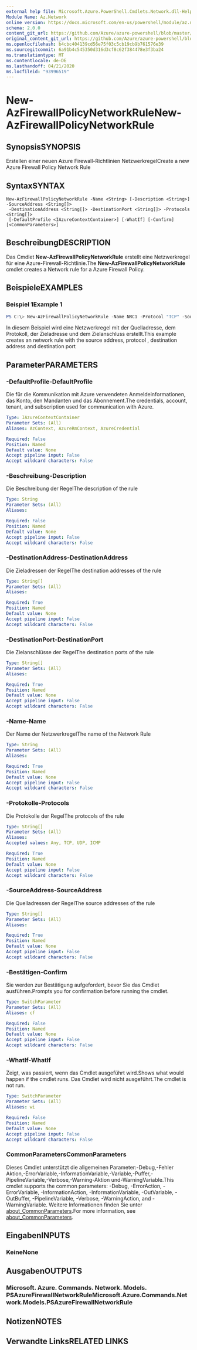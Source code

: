 ```yaml
---
external help file: Microsoft.Azure.PowerShell.Cmdlets.Network.dll-Help.xml
Module Name: Az.Network
online version: https://docs.microsoft.com/en-us/powershell/module/az.network/new-azfirewallpolicynetworkrule
schema: 2.0.0
content_git_url: https://github.com/Azure/azure-powershell/blob/master/src/Network/Network/help/New-AzFirewallPolicyNetworkRule.md
original_content_git_url: https://github.com/Azure/azure-powershell/blob/master/src/Network/Network/help/New-AzFirewallPolicyNetworkRule.md
ms.openlocfilehash: b4cbc404139cd56e75f03c5cb19cb9b761576e39
ms.sourcegitcommit: 6a91b4c545350d316d3cf8c62f384478e3f3ba24
ms.translationtype: MT
ms.contentlocale: de-DE
ms.lasthandoff: 04/21/2020
ms.locfileid: "93996519"
---
```

# <span data-ttu-id="a40e4-101">New-AzFirewallPolicyNetworkRule</span><span class="sxs-lookup"><span data-stu-id="a40e4-101">New-AzFirewallPolicyNetworkRule</span></span>

## <span data-ttu-id="a40e4-102">Synopsis</span><span class="sxs-lookup"><span data-stu-id="a40e4-102">SYNOPSIS</span></span>
<span data-ttu-id="a40e4-103">Erstellen einer neuen Azure Firewall-Richtlinien Netzwerkregel</span><span class="sxs-lookup"><span data-stu-id="a40e4-103">Create a new Azure Firewall Policy Network Rule</span></span>

## <span data-ttu-id="a40e4-104">Syntax</span><span class="sxs-lookup"><span data-stu-id="a40e4-104">SYNTAX</span></span>

```
New-AzFirewallPolicyNetworkRule -Name <String> [-Description <String>] -SourceAddress <String[]>
 -DestinationAddress <String[]> -DestinationPort <String[]> -Protocols <String[]>
 [-DefaultProfile <IAzureContextContainer>] [-WhatIf] [-Confirm] [<CommonParameters>]
```

## <span data-ttu-id="a40e4-105">Beschreibung</span><span class="sxs-lookup"><span data-stu-id="a40e4-105">DESCRIPTION</span></span>
<span data-ttu-id="a40e4-106">Das Cmdlet **New-AzFirewallPolicyNetworkRule** erstellt eine Netzwerkregel für eine Azure-Firewall-Richtlinie.</span><span class="sxs-lookup"><span data-stu-id="a40e4-106">The **New-AzFirewallPolicyNetworkRule** cmdlet creates a Network rule for a Azure Firewall Policy.</span></span>

## <span data-ttu-id="a40e4-107">Beispiele</span><span class="sxs-lookup"><span data-stu-id="a40e4-107">EXAMPLES</span></span>

### <span data-ttu-id="a40e4-108">Beispiel 1</span><span class="sxs-lookup"><span data-stu-id="a40e4-108">Example 1</span></span>
```powershell
PS C:\> New-AzFirewallPolicyNetworkRule -Name NRC1 -Protocol "TCP" -SourceAddress "192.168.0.0/16" -DestinationAddress * -DestinationPort *
```

<span data-ttu-id="a40e4-109">In diesem Beispiel wird eine Netzwerkregel mit der Quelladresse, dem Protokoll, der Zieladresse und dem Zielanschluss erstellt.</span><span class="sxs-lookup"><span data-stu-id="a40e4-109">This example creates an network rule with the source address, protocol , destination address and destination port</span></span>

## <span data-ttu-id="a40e4-110">Parameter</span><span class="sxs-lookup"><span data-stu-id="a40e4-110">PARAMETERS</span></span>

### <span data-ttu-id="a40e4-111">-DefaultProfile</span><span class="sxs-lookup"><span data-stu-id="a40e4-111">-DefaultProfile</span></span>
<span data-ttu-id="a40e4-112">Die für die Kommunikation mit Azure verwendeten Anmeldeinformationen, das Konto, den Mandanten und das Abonnement.</span><span class="sxs-lookup"><span data-stu-id="a40e4-112">The credentials, account, tenant, and subscription used for communication with Azure.</span></span>

```yaml
Type: IAzureContextContainer
Parameter Sets: (All)
Aliases: AzContext, AzureRmContext, AzureCredential

Required: False
Position: Named
Default value: None
Accept pipeline input: False
Accept wildcard characters: False
```

### <span data-ttu-id="a40e4-113">-Beschreibung</span><span class="sxs-lookup"><span data-stu-id="a40e4-113">-Description</span></span>
<span data-ttu-id="a40e4-114">Die Beschreibung der Regel</span><span class="sxs-lookup"><span data-stu-id="a40e4-114">The description of the rule</span></span>

```yaml
Type: String
Parameter Sets: (All)
Aliases:

Required: False
Position: Named
Default value: None
Accept pipeline input: False
Accept wildcard characters: False
```

### <span data-ttu-id="a40e4-115">-DestinationAddress</span><span class="sxs-lookup"><span data-stu-id="a40e4-115">-DestinationAddress</span></span>
<span data-ttu-id="a40e4-116">Die Zieladressen der Regel</span><span class="sxs-lookup"><span data-stu-id="a40e4-116">The destination addresses of the rule</span></span>

```yaml
Type: String[]
Parameter Sets: (All)
Aliases:

Required: True
Position: Named
Default value: None
Accept pipeline input: False
Accept wildcard characters: False
```

### <span data-ttu-id="a40e4-117">-DestinationPort</span><span class="sxs-lookup"><span data-stu-id="a40e4-117">-DestinationPort</span></span>
<span data-ttu-id="a40e4-118">Die Zielanschlüsse der Regel</span><span class="sxs-lookup"><span data-stu-id="a40e4-118">The destination ports of the rule</span></span>

```yaml
Type: String[]
Parameter Sets: (All)
Aliases:

Required: True
Position: Named
Default value: None
Accept pipeline input: False
Accept wildcard characters: False
```

### <span data-ttu-id="a40e4-119">-Name</span><span class="sxs-lookup"><span data-stu-id="a40e4-119">-Name</span></span>
<span data-ttu-id="a40e4-120">Der Name der Netzwerkregel</span><span class="sxs-lookup"><span data-stu-id="a40e4-120">The name of the Network Rule</span></span>

```yaml
Type: String
Parameter Sets: (All)
Aliases:

Required: True
Position: Named
Default value: None
Accept pipeline input: False
Accept wildcard characters: False
```

### <span data-ttu-id="a40e4-121">-Protokolle</span><span class="sxs-lookup"><span data-stu-id="a40e4-121">-Protocols</span></span>
<span data-ttu-id="a40e4-122">Die Protokolle der Regel</span><span class="sxs-lookup"><span data-stu-id="a40e4-122">The protocols of the rule</span></span>

```yaml
Type: String[]
Parameter Sets: (All)
Aliases:
Accepted values: Any, TCP, UDP, ICMP

Required: True
Position: Named
Default value: None
Accept pipeline input: False
Accept wildcard characters: False
```

### <span data-ttu-id="a40e4-123">-SourceAddress</span><span class="sxs-lookup"><span data-stu-id="a40e4-123">-SourceAddress</span></span>
<span data-ttu-id="a40e4-124">Die Quelladressen der Regel</span><span class="sxs-lookup"><span data-stu-id="a40e4-124">The source addresses of the rule</span></span>

```yaml
Type: String[]
Parameter Sets: (All)
Aliases:

Required: True
Position: Named
Default value: None
Accept pipeline input: False
Accept wildcard characters: False
```

### <span data-ttu-id="a40e4-125">-Bestätigen</span><span class="sxs-lookup"><span data-stu-id="a40e4-125">-Confirm</span></span>
<span data-ttu-id="a40e4-126">Sie werden zur Bestätigung aufgefordert, bevor Sie das Cmdlet ausführen.</span><span class="sxs-lookup"><span data-stu-id="a40e4-126">Prompts you for confirmation before running the cmdlet.</span></span>

```yaml
Type: SwitchParameter
Parameter Sets: (All)
Aliases: cf

Required: False
Position: Named
Default value: None
Accept pipeline input: False
Accept wildcard characters: False
```

### <span data-ttu-id="a40e4-127">-WhatIf</span><span class="sxs-lookup"><span data-stu-id="a40e4-127">-WhatIf</span></span>
<span data-ttu-id="a40e4-128">Zeigt, was passiert, wenn das Cmdlet ausgeführt wird.</span><span class="sxs-lookup"><span data-stu-id="a40e4-128">Shows what would happen if the cmdlet runs.</span></span>
<span data-ttu-id="a40e4-129">Das Cmdlet wird nicht ausgeführt.</span><span class="sxs-lookup"><span data-stu-id="a40e4-129">The cmdlet is not run.</span></span>

```yaml
Type: SwitchParameter
Parameter Sets: (All)
Aliases: wi

Required: False
Position: Named
Default value: None
Accept pipeline input: False
Accept wildcard characters: False
```

### <span data-ttu-id="a40e4-130">CommonParameters</span><span class="sxs-lookup"><span data-stu-id="a40e4-130">CommonParameters</span></span>
<span data-ttu-id="a40e4-131">Dieses Cmdlet unterstützt die allgemeinen Parameter:-Debug,-Fehler Aktion,-ErrorVariable,-InformationVariable,-Variable,-Puffer,-PipelineVariable,-Verbose,-Warning-Aktion und-WarningVariable.</span><span class="sxs-lookup"><span data-stu-id="a40e4-131">This cmdlet supports the common parameters: -Debug, -ErrorAction, -ErrorVariable, -InformationAction, -InformationVariable, -OutVariable, -OutBuffer, -PipelineVariable, -Verbose, -WarningAction, and -WarningVariable.</span></span> <span data-ttu-id="a40e4-132">Weitere Informationen finden Sie unter [about_CommonParameters](http://go.microsoft.com/fwlink/?LinkID=113216).</span><span class="sxs-lookup"><span data-stu-id="a40e4-132">For more information, see [about_CommonParameters](http://go.microsoft.com/fwlink/?LinkID=113216).</span></span>

## <span data-ttu-id="a40e4-133">Eingaben</span><span class="sxs-lookup"><span data-stu-id="a40e4-133">INPUTS</span></span>

### <span data-ttu-id="a40e4-134">Keine</span><span class="sxs-lookup"><span data-stu-id="a40e4-134">None</span></span>

## <span data-ttu-id="a40e4-135">Ausgaben</span><span class="sxs-lookup"><span data-stu-id="a40e4-135">OUTPUTS</span></span>

### <span data-ttu-id="a40e4-136">Microsoft. Azure. Commands. Network. Models. PSAzureFirewallNetworkRule</span><span class="sxs-lookup"><span data-stu-id="a40e4-136">Microsoft.Azure.Commands.Network.Models.PSAzureFirewallNetworkRule</span></span>

## <span data-ttu-id="a40e4-137">Notizen</span><span class="sxs-lookup"><span data-stu-id="a40e4-137">NOTES</span></span>

## <span data-ttu-id="a40e4-138">Verwandte Links</span><span class="sxs-lookup"><span data-stu-id="a40e4-138">RELATED LINKS</span></span>
